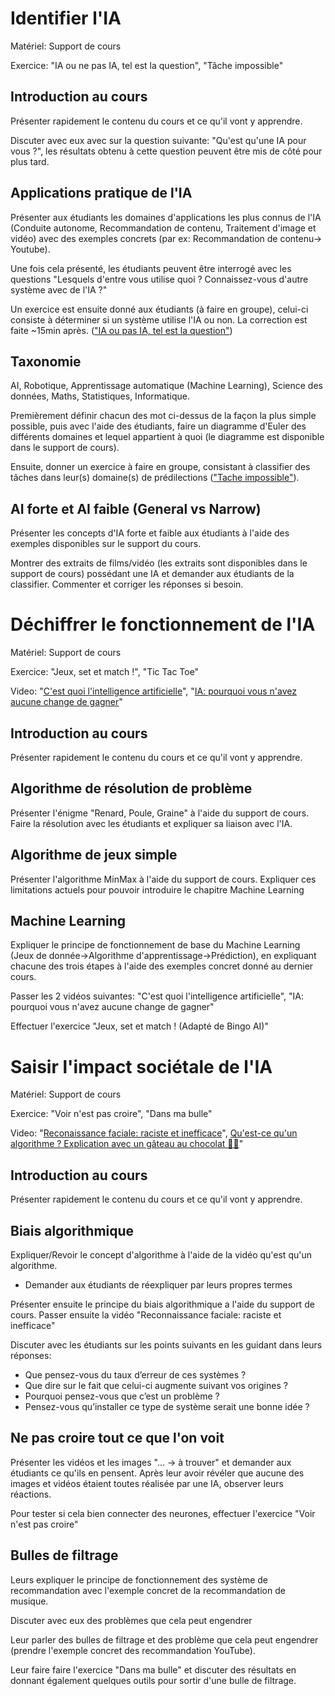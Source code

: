 # Identifier l'IA

Matériel: Support de cours

Exercice: "IA ou ne pas IA, tel est la question", "Tâche impossible"

## Introduction au cours

Présenter rapidement le contenu du cours et ce qu'il vont y apprendre.

Discuter avec eux avec sur la question suivante: "Qu'est qu'une IA pour vous ?", les résultats obtenu à cette question peuvent être mis de côté pour plus tard.

## Applications pratique de l'IA

Présenter aux étudiants les domaines d'applications les plus connus de l'IA (Conduite autonome, Recommandation de contenu, Traitement d'image et vidéo) avec des exemples concrets (par ex: Recommandation de contenu→ Youtube).

Une fois cela présenté, les étudiants peuvent être interrogé avec les questions "Lesquels d'entre vous utilise quoi ? Connaissez-vous d'autre système avec de l'IA ?"

Un exercice est ensuite donné aux étudiants (à faire en groupe), celui-ci consiste à déterminer si un système utilise l'IA ou non. La correction est faite ~15min après. (["IA ou pas IA, tel est la question"](./exercices/ia-ou-pas-ia.md))

## Taxonomie

AI, Robotique, Apprentissage automatique (Machine Learning), Science des données, Maths, Statistiques, Informatique.

Premièrement définir chacun des mot ci-dessus de la façon la plus simple possible, puis avec l'aide des étudiants, faire un diagramme d'Euler des différents domaines et lequel appartient à quoi (le diagramme est disponible dans le support de cours).

Ensuite, donner un exercice à faire en groupe, consistant à classifier des tâches dans leur(s) domaine(s) de prédilections (["Tache impossible"](./exercices/tache-impossible.md)).

## AI forte et AI faible (General vs Narrow)

Présenter les concepts d'IA forte et faible aux étudiants à l'aide des exemples disponibles sur le support du cours.

Montrer des extraits de films/vidéo (les extraits sont disponibles dans le support de cours) possédant une IA et demander aux étudiants de la classifier. Commenter et corriger les réponses si besoin.

# Déchiffrer le fonctionnement de l'IA

Matériel: Support de cours

Exercice: "Jeux, set et match !", "Tic Tac Toe"

Video: "[C'est quoi l'intelligence artificielle](https://www.youtube.com/watch?v=ourd-ZeOl78)", "[IA: pourquoi vous n'avez aucune change de gagner](https://www.youtube.com/watch?v=tI2zP4Zthc8)"

## Introduction au cours

Présenter rapidement le contenu du cours et ce qu'il vont y apprendre.

## Algorithme de résolution de problème

Présenter l'énigme "Renard, Poule, Graine" à l'aide du support de cours. Faire la résolution avec les étudiants et expliquer sa liaison avec l'IA.

## Algorithme de jeux simple

Présenter l'algorithme MinMax à l'aide du support de cours. Expliquer ces limitations actuels pour pouvoir introduire le chapitre Machine Learning

## Machine Learning

Expliquer le principe de fonctionnement de base du Machine Learning (Jeux de donnée→Algorithme d'apprentissage→Prédiction), en expliquant chacune des trois étapes à l'aide des exemples concret donné au dernier cours.

Passer les 2 vidéos suivantes: "C'est quoi l'intelligence artificielle", "IA: pourquoi vous n'avez aucune change de gagner"

Effectuer l'exercice "Jeux, set et match ! (Adapté de Bingo AI)"

# Saisir l'impact sociétale de l'IA

Matériel: Support de cours

Exercice: "Voir n'est pas croire", "Dans ma bulle"

Video: "[Reconaissance faciale: raciste et inefficace](https://www.youtube.com/watch?v=mkhES5pZrDA)", [Qu'est-ce qu'un algorithme ? Explication avec un gâteau au chocolat 🍫🍫](https://www.youtube.com/watch?v=iQpsPVVppZM)"

## Introduction au cours

Présenter rapidement le contenu du cours et ce qu'il vont y apprendre.

## Biais algorithmique

Expliquer/Revoir le concept d'algorithme à l'aide de la vidéo qu'est qu'un algorithme.

-   Demander aux étudiants de réexpliquer par leurs propres termes

Présenter ensuite le principe du biais algorithmique a l'aide du support de cours. Passer ensuite la vidéo "Reconnaissance faciale: raciste et inefficace"

Discuter avec les étudiants sur les points suivants en les guidant dans leurs réponses:

-   Que pensez-vous du taux d’erreur de ces systèmes ?
-   Que dire sur le fait que celui-ci augmente suivant vos origines ?
-   Pourquoi pensez-vous que c’est un problème ?
-   Pensez-vous qu’installer ce type de système serait une bonne idée ?

## Ne pas croire tout ce que l'on voit

Présenter les vidéos et les images "... → à trouver" et demander aux étudiants ce qu'ils en pensent. Après leur avoir révéler que aucune des images et vidéos étaient toutes réalisée par une IA, observer leurs réactions.

Pour tester si cela bien connecter des neurones, effectuer l'exercice "Voir n'est pas croire"

## Bulles de filtrage

Leurs expliquer le principe de fonctionnement des système de recommandation avec l'exemple concret de la recommandation de musique.

Discuter avec eux des problèmes que cela peut engendrer

Leur parler des bulles de filtrage et des problème que cela peut engendrer (prendre l'exemple concret des recommandation YouTube).

Leur faire faire l'exercice "Dans ma bulle" et discuter des résultats en donnant également quelques outils pour sortir d'une bulle de filtrage.
<!--stackedit_data:
eyJoaXN0b3J5IjpbLTUyOTUwMzg5MCw0NjA4NzA4NjUsMTkzND
cxMTEwMF19
-->